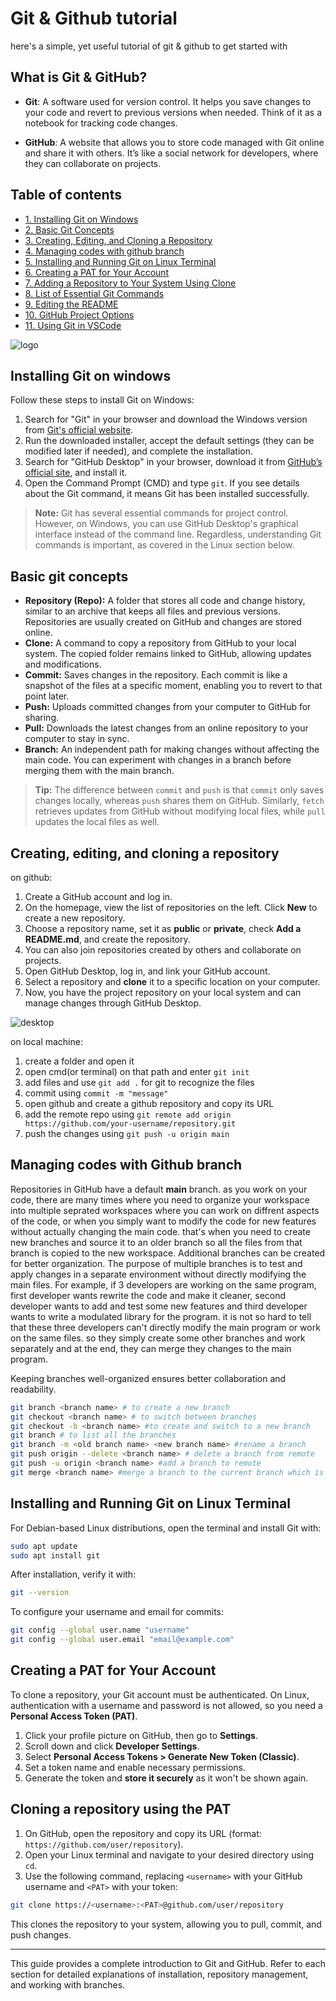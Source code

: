 # Git & Github tutorial 
here's a simple, yet useful tutorial of git & github to get started with

## What is Git & GitHub?

- **Git**: A software used for version control. It helps you save changes to your code and revert to previous versions when needed. Think of it as a notebook for tracking code changes.

- **GitHub**: A website that allows you to store code managed with Git online and share it with others. It’s like a social network for developers, where they can collaborate on projects.

## Table of contents

- [1. Installing Git on Windows](#installing-git-on-windows)
- [2. Basic Git Concepts](#basic-git-concepts)
- [3. Creating, Editing, and Cloning a Repository](#creating-editing-and-cloning-a-repository)
- [4. Managing codes with github branch](#Managing-codes-with-github-branch)
- [5. Installing and Running Git on Linux Terminal](#installing-and-running-git-on-linux-terminal)
- [6. Creating a PAT for Your Account](#creating-a-pat-for-your-account)
- [7. Adding a Repository to Your System Using Clone](#adding-a-repository-to-your-system-using-clone)
- [8. List of Essential Git Commands](#list-of-essential-git-commands)
- [9. Editing the README](#editing-the-readme)
- [10. GitHub Project Options](#github-project-options)
- [11. Using Git in VSCode](#using-git-in-vscode)

![logo](images/github-color.svg)

## Installing Git on windows

Follow these steps to install Git on Windows:

1. Search for "Git" in your browser and download the Windows version from [Git's official website](https://git-scm.com/downloads).
2. Run the downloaded installer, accept the default settings (they can be modified later if needed), and complete the installation.
3. Search for "GitHub Desktop" in your browser, download it from [GitHub’s official site](https://desktop.github.com/download/), and install it.
4. Open the Command Prompt (CMD) and type `git`. If you see details about the Git command, it means Git has been installed successfully.

> **Note:** Git has several essential commands for project control. However, on Windows, you can use GitHub Desktop's graphical interface instead of the command line. Regardless, understanding Git commands is important, as covered in the Linux section below.

## Basic git concepts

- **Repository (Repo):** A folder that stores all code and change history, similar to an archive that keeps all files and previous versions. Repositories are usually created on GitHub and changes are stored online.
- **Clone:** A command to copy a repository from GitHub to your local system. The copied folder remains linked to GitHub, allowing updates and modifications.
- **Commit:** Saves changes in the repository. Each commit is like a snapshot of the files at a specific moment, enabling you to revert to that point later.
- **Push:** Uploads committed changes from your computer to GitHub for sharing.
- **Pull:** Downloads the latest changes from an online repository to your computer to stay in sync.
- **Branch:** An independent path for making changes without affecting the main code. You can experiment with changes in a branch before merging them with the main branch.

> **Tip:** The difference between `commit` and `push` is that `commit` only saves changes locally, whereas `push` shares them on GitHub. Similarly, `fetch` retrieves updates from GitHub without modifying local files, while `pull` updates the local files as well.

## Creating, editing, and cloning a repository

on github:
1. Create a GitHub account and log in.
2. On the homepage, view the list of repositories on the left. Click **New** to create a new repository.
3. Choose a repository name, set it as **public** or **private**, check **Add a README.md**, and create the repository.
4. You can also join repositories created by others and collaborate on projects.
5. Open GitHub Desktop, log in, and link your GitHub account.
6. Select a repository and **clone** it to a specific location on your computer.
7. Now, you have the project repository on your local system and can manage changes through GitHub Desktop.

![desktop](images/1.png)

on local machine: 
1. create a folder and open it
2. open cmd(or terminal) on that path and enter `git init`
3. add files and use `git add .` for git to recognize the files
4. commit using `commit -m "message"`
5. open github and create a github repository and copy its URL
6. add the remote repo using `git remote add origin https://github.com/your-username/repository.git`
7. push the changes using `git push -u origin main`

   




## Managing codes with Github branch

Repositories in GitHub have a default **main** branch. as you work on your code, there are many times where you need to organize your workspace into multiple seprated workspaces where you can work on diffrent aspects of the code, or when you simply want to modify the code for new features without actually changing the main code. that's when you need to create new branches and source it to an older branch so all the files from that branch is copied to the new workspace. Additional branches can be created for better organization. The purpose of multiple branches is to test and apply changes in a separate environment without directly modifying the main files.
For example, if 3 developers are working on the same program, first developer wants rewrite the code and make it cleaner, second developer wants to add and test some new features and third developer wants to write a modulated library for the program. it is not so hard to tell that these three developers can't directly modify the main program or work on the same files. so they simply create some other branches and work separately and at the end, they can merge they changes to the main program.

Keeping branches well-organized ensures better collaboration and readability.

```sh
git branch <branch name> # to create a new branch
git checkout <branch name> # to switch between branches
git checkout -b <branch name> #to create and switch to a new branch
git branch # to list all the branches
git branch -m <old branch name> <new branch name> #rename a branch
git push origin --delete <branch name> # delete a branch from remote
git push -u origin <branch name> #add a branch to remote
git merge <branch name> #merge a branch to the current branch which is usaully main or master branch
```

## Installing and Running Git on Linux Terminal

For Debian-based Linux distributions, open the terminal and install Git with:

```sh
sudo apt update
sudo apt install git
```

After installation, verify it with:

```sh
git --version
```

To configure your username and email for commits:

```sh
git config --global user.name "username"
git config --global user.email "email@example.com"
```

## Creating a PAT for Your Account

To clone a repository, your Git account must be authenticated. On Linux, authentication with a username and password is not allowed, so you need a **Personal Access Token (PAT)**.

1. Click your profile picture on GitHub, then go to **Settings**.
2. Scroll down and click **Developer Settings**.
3. Select **Personal Access Tokens > Generate New Token (Classic)**.
4. Set a token name and enable necessary permissions.
5. Generate the token and **store it securely** as it won't be shown again.

## Cloning a repository using the PAT

1. On GitHub, open the repository and copy its URL (format: `https://github.com/user/repository`).
2. Open your Linux terminal and navigate to your desired directory using `cd`.
3. Use the following command, replacing `<username>` with your GitHub username and `<PAT>` with your token:

```sh
git clone https://<username>:<PAT>@github.com/user/repository
```

This clones the repository to your system, allowing you to pull, commit, and push changes.

---
This guide provides a complete introduction to Git and GitHub. Refer to each section for detailed explanations of installation, repository management, and working with branches.

